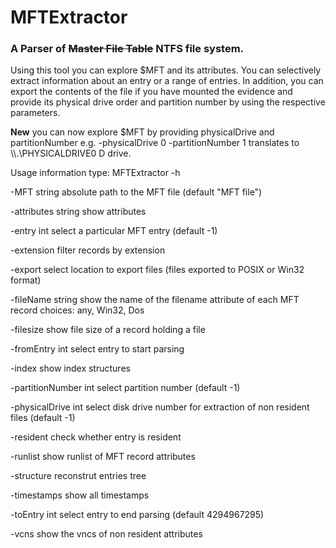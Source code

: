 MFTExtractor
============

### A Parser  of ~~Master File Table~~  NTFS file system.



Using this tool you can explore $MFT and its attributes. You can selectively extract information about an entry or a range of entries. In addition, you can export the contents of the file if you have mounted the evidence and provide its physical drive order and partition number by using the respective parameters. 

**New**  you can now explore $MFT by providing physicalDrive and partitionNumber
e.g. -physicalDrive 0 -partitionNumber 1 translates to \\\\.\\PHYSICALDRIVE0 D drive.

Usage information  type: MFTExtractor  -h

  -MFT string
        absolute path to the MFT file (default "MFT file")
        
  -attributes string
        show attributes
        
  -entry int
        select a particular MFT entry (default -1)

  -extension 
      filter records by extension
        
  -export
        select location to export  files (files exported to POSIX or Win32 format)
        
  -fileName string
        show the name of the filename attribute of each MFT record choices: any, Win32, Dos
        
  -filesize
        show file size of a record holding a file
        
  -fromEntry int
        select entry to start parsing
        
  -index
        show index structures
        
  -partitionNumber int
        select partition number (default -1)
        
  -physicalDrive int
        select disk drive number for extraction of non resident files (default -1)
        
  -resident
        check whether entry is resident
        
  -runlist
        show runlist of MFT record attributes
        
  -structure
        reconstrut entries tree
        
  -timestamps
        show all timestamps
        
  -toEntry int
        select entry to end parsing (default 4294967295)
        
  -vcns
        show the vncs of non resident attributes
